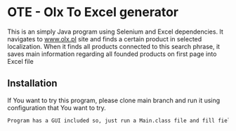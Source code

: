 
# OTE - Olx To Excel generator

This is an simply Java program using Selenium and Excel dependencies. It navigates to www.olx.pl site and finds a certain product in selected localization. When it finds all products connected to this search phrase, it saves main information regarding all founded products on first page into Excel file

## Installation

If You want to try this program, please clone main branch and run it using configuration that You want to try.

```bash
Program has a GUI included so, just run a Main.class file and fill fields with all the informations that You want to pass.
```